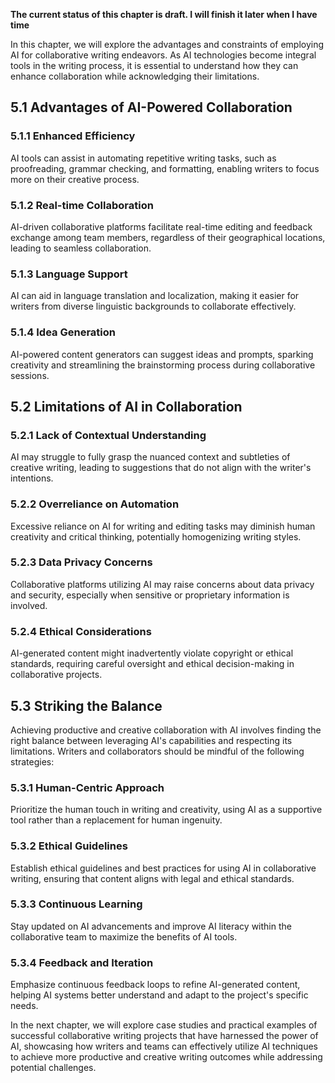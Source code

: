 **The current status of this chapter is draft. I will finish it later when I have time**

In this chapter, we will explore the advantages and constraints of employing AI for collaborative writing endeavors. As AI technologies become integral tools in the writing process, it is essential to understand how they can enhance collaboration while acknowledging their limitations.

5.1 Advantages of AI-Powered Collaboration
------------------------------------------

### 5.1.1 Enhanced Efficiency

AI tools can assist in automating repetitive writing tasks, such as proofreading, grammar checking, and formatting, enabling writers to focus more on their creative process.

### 5.1.2 Real-time Collaboration

AI-driven collaborative platforms facilitate real-time editing and feedback exchange among team members, regardless of their geographical locations, leading to seamless collaboration.

### 5.1.3 Language Support

AI can aid in language translation and localization, making it easier for writers from diverse linguistic backgrounds to collaborate effectively.

### 5.1.4 Idea Generation

AI-powered content generators can suggest ideas and prompts, sparking creativity and streamlining the brainstorming process during collaborative sessions.

5.2 Limitations of AI in Collaboration
--------------------------------------

### 5.2.1 Lack of Contextual Understanding

AI may struggle to fully grasp the nuanced context and subtleties of creative writing, leading to suggestions that do not align with the writer's intentions.

### 5.2.2 Overreliance on Automation

Excessive reliance on AI for writing and editing tasks may diminish human creativity and critical thinking, potentially homogenizing writing styles.

### 5.2.3 Data Privacy Concerns

Collaborative platforms utilizing AI may raise concerns about data privacy and security, especially when sensitive or proprietary information is involved.

### 5.2.4 Ethical Considerations

AI-generated content might inadvertently violate copyright or ethical standards, requiring careful oversight and ethical decision-making in collaborative projects.

5.3 Striking the Balance
------------------------

Achieving productive and creative collaboration with AI involves finding the right balance between leveraging AI's capabilities and respecting its limitations. Writers and collaborators should be mindful of the following strategies:

### 5.3.1 Human-Centric Approach

Prioritize the human touch in writing and creativity, using AI as a supportive tool rather than a replacement for human ingenuity.

### 5.3.2 Ethical Guidelines

Establish ethical guidelines and best practices for using AI in collaborative writing, ensuring that content aligns with legal and ethical standards.

### 5.3.3 Continuous Learning

Stay updated on AI advancements and improve AI literacy within the collaborative team to maximize the benefits of AI tools.

### 5.3.4 Feedback and Iteration

Emphasize continuous feedback loops to refine AI-generated content, helping AI systems better understand and adapt to the project's specific needs.

In the next chapter, we will explore case studies and practical examples of successful collaborative writing projects that have harnessed the power of AI, showcasing how writers and teams can effectively utilize AI techniques to achieve more productive and creative writing outcomes while addressing potential challenges.
